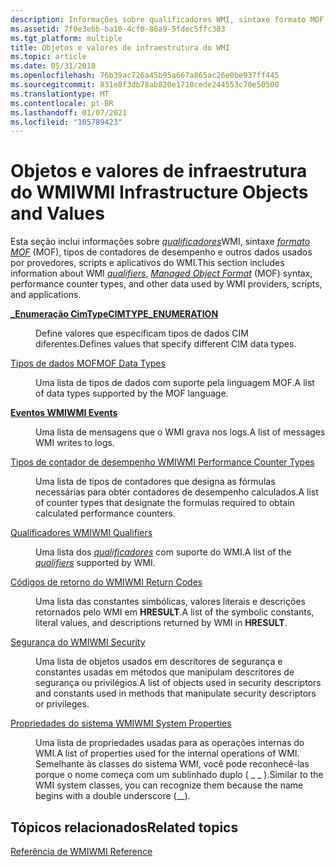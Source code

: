 ```yaml
---
description: Informações sobre qualificadores WMI, sintaxe formato MOF (MOF), tipos de contadores de desempenho e outros dados usados por provedores, scripts e aplicativos do WMI.
ms.assetid: 7f0e3ebb-ba10-4cf0-86a9-5fdec5ffc383
ms.tgt_platform: multiple
title: Objetos e valores de infraestrutura do WMI
ms.topic: article
ms.date: 05/31/2018
ms.openlocfilehash: 76b39ac726a45b95a667a865ac26e0be937ff445
ms.sourcegitcommit: 831e8f3db78ab820e1710cede244553c70e50500
ms.translationtype: MT
ms.contentlocale: pt-BR
ms.lasthandoff: 01/07/2021
ms.locfileid: "105789423"
---
```

# <a name="wmi-infrastructure-objects-and-values"></a><span data-ttu-id="74dfe-103">Objetos e valores de infraestrutura do WMI</span><span class="sxs-lookup"><span data-stu-id="74dfe-103">WMI Infrastructure Objects and Values</span></span>

<span data-ttu-id="74dfe-104">Esta seção inclui informações sobre [*qualificadores*](gloss-q.md)WMI, sintaxe [*formato MOF*](gloss-m.md) (MOF), tipos de contadores de desempenho e outros dados usados por provedores, scripts e aplicativos do WMI.</span><span class="sxs-lookup"><span data-stu-id="74dfe-104">This section includes information about WMI [*qualifiers*](gloss-q.md), [*Managed Object Format*](gloss-m.md) (MOF) syntax, performance counter types, and other data used by WMI providers, scripts, and applications.</span></span>

<dl> <dt>

<span data-ttu-id="74dfe-105"><span id="CIMTYPE_ENUMERATION"></span><span id="cimtype_enumeration"></span>[**\_Enumeração CimType**](/windows/win32/api/wbemcli/ne-wbemcli-cimtype_enumeration)</span><span class="sxs-lookup"><span data-stu-id="74dfe-105"><span id="CIMTYPE_ENUMERATION"></span><span id="cimtype_enumeration"></span>[**CIMTYPE\_ENUMERATION**](/windows/win32/api/wbemcli/ne-wbemcli-cimtype_enumeration)</span></span>
</dt> <dd>

<span data-ttu-id="74dfe-106">Define valores que especificam tipos de dados CIM diferentes.</span><span class="sxs-lookup"><span data-stu-id="74dfe-106">Defines values that specify different CIM data types.</span></span>

</dd> <dt>

<span data-ttu-id="74dfe-107"><span id="MOF_Data_Types"></span><span id="mof_data_types"></span><span id="MOF_DATA_TYPES"></span>[Tipos de dados MOF](mof-data-types.md)</span><span class="sxs-lookup"><span data-stu-id="74dfe-107"><span id="MOF_Data_Types"></span><span id="mof_data_types"></span><span id="MOF_DATA_TYPES"></span>[MOF Data Types](mof-data-types.md)</span></span>
</dt> <dd>

<span data-ttu-id="74dfe-108">Uma lista de tipos de dados com suporte pela linguagem MOF.</span><span class="sxs-lookup"><span data-stu-id="74dfe-108">A list of data types supported by the MOF language.</span></span>

</dd> <dt>

<span data-ttu-id="74dfe-109"><span id="WMI_Events"></span><span id="wmi_events"></span><span id="WMI_EVENTS"></span>[**Eventos WMI**](wmi-events.md)</span><span class="sxs-lookup"><span data-stu-id="74dfe-109"><span id="WMI_Events"></span><span id="wmi_events"></span><span id="WMI_EVENTS"></span>[**WMI Events**](wmi-events.md)</span></span>
</dt> <dd>

<span data-ttu-id="74dfe-110">Uma lista de mensagens que o WMI grava nos logs.</span><span class="sxs-lookup"><span data-stu-id="74dfe-110">A list of messages WMI writes to logs.</span></span>

</dd> <dt>

<span data-ttu-id="74dfe-111"><span id="WMI_Performance_Counter_Types"></span><span id="wmi_performance_counter_types"></span><span id="WMI_PERFORMANCE_COUNTER_TYPES"></span>[Tipos de contador de desempenho WMI](wmi-performance-counter-types.md)</span><span class="sxs-lookup"><span data-stu-id="74dfe-111"><span id="WMI_Performance_Counter_Types"></span><span id="wmi_performance_counter_types"></span><span id="WMI_PERFORMANCE_COUNTER_TYPES"></span>[WMI Performance Counter Types](wmi-performance-counter-types.md)</span></span>
</dt> <dd>

<span data-ttu-id="74dfe-112">Uma lista de tipos de contadores que designa as fórmulas necessárias para obter contadores de desempenho calculados.</span><span class="sxs-lookup"><span data-stu-id="74dfe-112">A list of counter types that designate the formulas required to obtain calculated performance counters.</span></span>

</dd> <dt>

<span data-ttu-id="74dfe-113"><span id="WMI_Qualifiers"></span><span id="wmi_qualifiers"></span><span id="WMI_QUALIFIERS"></span>[Qualificadores WMI](wmi-qualifiers.md)</span><span class="sxs-lookup"><span data-stu-id="74dfe-113"><span id="WMI_Qualifiers"></span><span id="wmi_qualifiers"></span><span id="WMI_QUALIFIERS"></span>[WMI Qualifiers](wmi-qualifiers.md)</span></span>
</dt> <dd>

<span data-ttu-id="74dfe-114">Uma lista dos [*qualificadores*](gloss-q.md) com suporte do WMI.</span><span class="sxs-lookup"><span data-stu-id="74dfe-114">A list of the [*qualifiers*](gloss-q.md) supported by WMI.</span></span>

</dd> <dt>

<span data-ttu-id="74dfe-115"><span id="WMI_Return_Codes"></span><span id="wmi_return_codes"></span><span id="WMI_RETURN_CODES"></span>[Códigos de retorno do WMI](wmi-return-codes.md)</span><span class="sxs-lookup"><span data-stu-id="74dfe-115"><span id="WMI_Return_Codes"></span><span id="wmi_return_codes"></span><span id="WMI_RETURN_CODES"></span>[WMI Return Codes](wmi-return-codes.md)</span></span>
</dt> <dd>

<span data-ttu-id="74dfe-116">Uma lista das constantes simbólicas, valores literais e descrições retornados pelo WMI em **HRESULT**.</span><span class="sxs-lookup"><span data-stu-id="74dfe-116">A list of the symbolic constants, literal values, and descriptions returned by WMI in **HRESULT**.</span></span>

</dd> <dt>

<span data-ttu-id="74dfe-117"><span id="WMI_Security"></span><span id="wmi_security"></span><span id="WMI_SECURITY"></span>[Segurança do WMI](wmi-security.md)</span><span class="sxs-lookup"><span data-stu-id="74dfe-117"><span id="WMI_Security"></span><span id="wmi_security"></span><span id="WMI_SECURITY"></span>[WMI Security](wmi-security.md)</span></span>
</dt> <dd>

<span data-ttu-id="74dfe-118">Uma lista de objetos usados em descritores de segurança e constantes usadas em métodos que manipulam descritores de segurança ou privilégios.</span><span class="sxs-lookup"><span data-stu-id="74dfe-118">A list of objects used in security descriptors and constants used in methods that manipulate security descriptors or privileges.</span></span>

</dd> <dt>

<span data-ttu-id="74dfe-119"><span id="WMI_System_Properties"></span><span id="wmi_system_properties"></span><span id="WMI_SYSTEM_PROPERTIES"></span>[Propriedades do sistema WMI](wmi-system-properties.md)</span><span class="sxs-lookup"><span data-stu-id="74dfe-119"><span id="WMI_System_Properties"></span><span id="wmi_system_properties"></span><span id="WMI_SYSTEM_PROPERTIES"></span>[WMI System Properties](wmi-system-properties.md)</span></span>
</dt> <dd>

<span data-ttu-id="74dfe-120">Uma lista de propriedades usadas para as operações internas do WMI.</span><span class="sxs-lookup"><span data-stu-id="74dfe-120">A list of properties used for the internal operations of WMI.</span></span> <span data-ttu-id="74dfe-121">Semelhante às classes do sistema WMI, você pode reconhecê-las porque o nome começa com um sublinhado duplo ( \_ \_ ).</span><span class="sxs-lookup"><span data-stu-id="74dfe-121">Similar to the WMI system classes, you can recognize them because the name begins with a double underscore (\_\_).</span></span>

</dd> </dl>

## <a name="related-topics"></a><span data-ttu-id="74dfe-122">Tópicos relacionados</span><span class="sxs-lookup"><span data-stu-id="74dfe-122">Related topics</span></span>

<dl> <dt>

[<span data-ttu-id="74dfe-123">Referência de WMI</span><span class="sxs-lookup"><span data-stu-id="74dfe-123">WMI Reference</span></span>](wmi-reference.md)
</dt> </dl>

 

 



